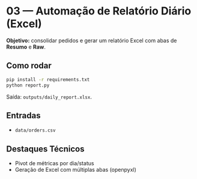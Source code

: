 
# 03 — Automação de Relatório Diário (Excel)

**Objetivo:** consolidar pedidos e gerar um relatório Excel com abas de **Resumo** e **Raw**.

## Como rodar
```bash
pip install -r requirements.txt
python report.py
```
Saída: `outputs/daily_report.xlsx`.

## Entradas
- `data/orders.csv`

## Destaques Técnicos
- Pivot de métricas por dia/status
- Geração de Excel com múltiplas abas (openpyxl)
